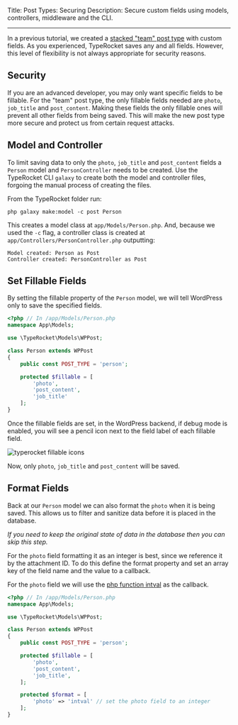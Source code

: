 Title: Post Types: Securing
Description: Secure custom fields using models, controllers, middleware and the CLI.

---

In a previous tutorial, we created a [stacked "team" post type](/docs/v5/post-types-making/) with custom fields. As you experienced, TypeRocket saves any and all fields. However, this level of flexibility is not always appropriate for security reasons.

## Security

If you are an advanced developer, you may only want specific fields to be fillable. For the "team" post type, the only fillable fields needed are `photo`, `job_title` and `post_content`. Making these fields the only fillable ones will prevent all other fields from being saved. This will make the new post type more secure and protect us from certain request attacks.

## Model and Controller

To limit saving data to only the `photo`, `job_title` and `post_content` fields a `Person` model and `PersonController` needs to be created. Use the TypeRocket CLI `galaxy` to create both the model and controller files, forgoing the manual process of creating the files.

From the TypeRocket folder run:

```shell
php galaxy make:model -c post Person
```

This creates a model class at `app/Models/Person.php`. And, because we used the `-c` flag, a controller class is created at `app/Controllers/PersonController.php` outputting:

```shell
Model created: Person as Post
Controller created: PersonController as Post
```

## Set Fillable Fields

By setting the fillable property of the `Person` model, we will tell WordPress only to save the specified fields.

```php
<?php // In /app/Models/Person.php
namespace App\Models;

use \TypeRocket\Models\WPPost;

class Person extends WPPost
{
    public const POST_TYPE = 'person';

    protected $fillable = [
        'photo',
        'post_content',
        'job_title'
    ];
}
```

Once the fillable fields are set, in the WordPress backend, if debug mode is enabled, you will see a pencil icon next to the field label of each fillable field.

![typerocket fillable icons](https://typerocket.com/wp-content/uploads/2015/07/typerocket-fillable.png)

Now, only `photo`, `job_title` and `post_content` will be saved.

## Format Fields

Back at our `Person` model we can also format the `photo` when it is being saved. This allows us to filter and sanitize data before it is placed in the database. 

*If you need to keep the original state of data in the database then you can skip this step.*

For the `photo` field formatting it as an integer is best, since we reference it by the attachment ID. To do this define the format property and set an array key of the field name and the value to a callback.

For the `photo` field we will use the [php function intval](http://php.net/manual/en/function.intval.php) as the callback. 

```php
<?php // In /app/Models/Person.php
namespace App\Models;

use \TypeRocket\Models\WPPost;

class Person extends WPPost
{
    public const POST_TYPE = 'person';

    protected $fillable = [
        'photo',
        'post_content',
        'job_title',
    ];

    protected $format = [
        'photo' => 'intval' // set the photo field to an integer
    ];
}
```